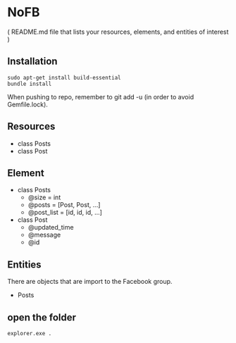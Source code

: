 # NoFB
( README.md file that lists your resources, elements, and entities of interest )

## Installation
```bash=
sudo apt-get install build-essential
bundle install
```
When pushing to repo, remember to git add -u (in order to avoid Gemfile.lock).

## Resources
- class Posts
- class Post 

## Element
- class Posts
  * @size = int
  * @posts = [Post, Post, ...]
  * @post_list = [id, id, id, ...]
- class Post 
  * @updated_time
  * @message
  * @id

## Entities
There are objects that are import  to the Facebook group.
* Posts

## open the folder
```explorer.exe .```